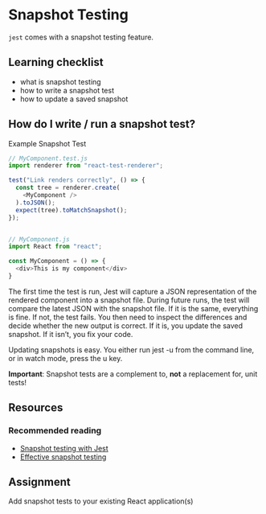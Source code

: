 # Snapshot Testing

`jest` comes with a snapshot testing feature.

## Learning checklist

* what is snapshot testing
* how to write a snapshot test
* how to update a saved snapshot

## How do I write / run a snapshot test?

Example Snapshot Test

```javascript
// MyComponent.test.js
import renderer from "react-test-renderer";

test("Link renders correctly", () => {
  const tree = renderer.create(
    <MyComponent />
  ).toJSON();
  expect(tree).toMatchSnapshot();
});


// MyComponent.js
import React from "react";

const MyComponent = () => {
  <div>This is my component</div>
}
```

The first time the test is run, Jest will capture a JSON representation of the rendered component into a snapshot file. During future runs, the test will compare the latest JSON with the snapshot file. If it is the same, everything is fine. If not, the test fails. You then need to inspect the differences and decide whether the new output is correct. If it is, you update the saved snapshot. If it isn’t, you fix your code.

Updating snapshots is easy. You either run jest -u from the command line, or in watch mode, press the u key.

**Important**: Snapshot tests are a complement to, **not** a replacement for, unit tests!

## Resources

### Recommended reading

* [Snapshot testing with Jest](https://facebook.github.io/jest/docs/en/snapshot-testing.html)
* [Effective snapshot testing](https://blog.kentcdodds.com/effective-snapshot-testing-e0d1a2c28eca)

## Assignment

Add snapshot tests to your existing React application\(s\)

